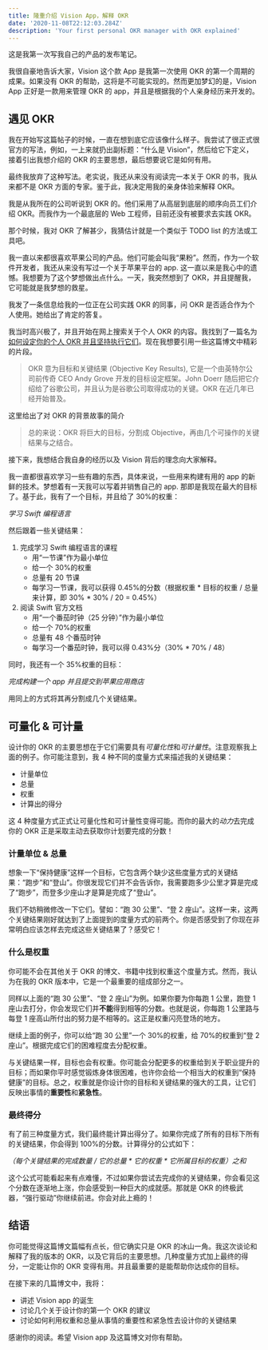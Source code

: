 ```yaml
---
title: 隆重介绍 Vision App，解释 OKR
date: '2020-11-08T22:12:03.284Z'
description: 'Your first personal OKR manager with OKR explained'
---
```


这是我第一次写我自己的产品的发布笔记。

我很自豪地告诉大家，Vision 这个款 App 是我第一次使用 OKR 的第一个周期的成果。如果没有 OKR 的帮助，这将是不可能实现的。然而更加梦幻的是，Vision App 正好是一款用来管理 OKR 的 app，并且是根据我的个人亲身经历来开发的。

## 遇见 OKR

我在开始写这篇帖子的时候，一直在想到底它应该像什么样子。我尝试了很正式很官方的写法，例如，一上来就扔出副标题：“什么是 Vision”，然后给它下定义，接着引出我想介绍的 OKR 的主要思想，最后想要说它是如何有用。

最终我放弃了这种写法。老实说，我还从来没有阅读完一本关于 OKR 的书，我从来都不是 OKR 方面的专家。鉴于此，我决定用我的亲身体验来解释 OKR。

我是从我所在的公司听说到 OKR 的。他们采用了从高层到底层的顺序向员工们介绍 OKR。而我作为一个最底层的 Web 工程师，目前还没有被要求去实践 OKR。

那个时候，我对 OKR 了解甚少，我猜估计就是一个类似于 TODO list 的方法或工具吧。

我一直以来都很喜欢苹果公司的产品。他们可能会叫我“果粉”。然而，作为一个软件开发者，我还从来没有写过一个关于苹果平台的 app. 这一直以来是我心中的遗憾。我想要为了这个梦想做出点什么。一天，我突然想到了 OKR，并且提醒我，它可能就是我梦想的救星。

我发了一条信息给我的一位正在公司实践 OKR 的同事，问 OKR 是否适合作为个人使用。她给出了肯定的答复。

我当时高兴极了，并且开始在网上搜索关于个人 OKR 的内容。我找到了一篇名为[如何设定你的个人 OKR 并且坚持执行它们](https://medium.com/@jamsusmaximus/how-to-set-your-personal-okrs-and-stick-to-them-632acec44084)。现在我想要引用一些这篇博文中精彩的片段。

> OKR 意为目标和关键结果 (Objective Key Results), 它是一个由英特尔公司前传奇 CEO Andy Grove 开发的目标设定框架。John Doerr 随后把它介绍给了谷歌公司，并且认为是谷歌公司取得成功的关键。OKR 在近几年已经开始普及。

这里给出了对 OKR 的背景故事的简介

> 总的来说：OKR 将巨大的目标，分割成 Objective，再由几个可操作的关键结果与之结合。

接下来，我想结合我自身的经历以及 Vision 背后的理念向大家解释。

我一直都很喜欢学习一些有趣的东西，具体来说，一些用来构建有用的 app 的新鲜的技术。梦想着有一天我可以写着并销售自己的 app. 那即是我现在最大的目标了。基于此，我有了一个目标，并且给了 30%的权重：

_学习 Swift 编程语言_

然后跟着一些关键结果：

1. 完成学习 Swift 编程语言的课程
   - 用“一节课”作为最小单位
   - 给一个 30%的权重
   - 总量有 20 节课
   - 每学习一节课，我可以获得 0.45%的分数（根据权重 \* 目标的权重 / 总量来计算，即 30% \* 30% / 20 = 0.45%）
2. 阅读 Swift 官方文档
   - 用“一个番茄时钟（25 分钟）”作为最小单位
   - 给一个 70%的权重
   - 总量有 48 个番茄时钟
   - 每学习一个番茄时钟，我可以得 0.43%分（30% \* 70% / 48）

同时，我还有一个 35%权重的目标：

_完成构建一个 app 并且提交到苹果应用商店_

用同上的方式将其再分割成几个关键结果。

## 可量化 & 可计量

设计你的 OKR 的主要思想在于它们需要具有*可量化性*和*可计量性*。注意观察我上面的例子。你可能注意到，我 4 种不同的度量方式来描述我的关键结果：

- 计量单位
- 总量
- 权重
- 计算出的得分

这 4 种度量方式正式让可量化性和可计量性变得可能。而你的最大的*动力*去完成你的 OKR 正是采取主动去获取你计划要完成的分数！

### 计量单位 & 总量

想象一下“保持健康”这样一个目标，它包含两个缺少这些度量方式的关键结果：“跑步”和“登山”。你很发现它们并不会告诉你，我需要跑多少公里才算是完成了“跑步”，而登多少座山才是算是完成了“登山”。

我们不妨稍微修改一下它们。譬如：“跑 30 公里”、“登 2 座山”。这样一来，这两个关键结果刚好就达到了上面提到的度量方式的前两个。你是否感受到了你现在非常明白应该怎样去完成这些关键结果了？感受它！

### 什么是权重

你可能不会在其他关于 OKR 的博文、书籍中找到权重这个度量方式。然而，我认为在我的 OKR 版本中，它是一个最重要的组成部分之一。

同样以上面的“跑 30 公里”、“登 2 座山”为例。如果你要为你每跑 1 公里，跑登 1 座山去打分，你会发现它们并**不能**得到相等的分数。也就是说，你每跑 1 公里路与每登 1 座高山所付出的努力是不相等的。这正是权重闪亮登场的地方。

继续上面的例子，你可以给“跑 30 公里”一个 30%的权重，给 70%的权重到“登 2 座山”。根据完成它们的困难程度去分配权重。

与关键结果一样，目标也会有权重。你可能会分配更多的权重给到关于职业提升的目标；而如果你平时感觉锻炼身体很困难，也许你会给一个相当大的权重到“保持健康”的目标。总之，权重就是你设计你的目标和关键结果的强大的工具，让它们反映出事情的**重要性**和**紧急性**。

### 最终得分

有了前三种度量方式，我们最终能计算出得分了。如果你完成了所有的目标下所有的关键结果，你会得到 100%的分数。计算得分的公式如下：

_（每个关键结果的完成数量 / 它的总量 \* 它的权重 \* 它所属目标的权重）之和_

这个公式可能看起来有点难懂，不过如果你尝试去完成你的关键结果，你会看见这个分数在逐渐地上涨，你会感受到一种巨大的成就感。那就是 OKR 的终极武器，“强行驱动”你继续前进。你会对此上瘾的！

## 结语

你可能觉得这篇博文篇幅有点长，但它确实只是 OKR 的冰山一角。我这次谈论和解释了我的版本的 OKR，以及它背后的主要思想。几种度量方式加上最终的得分，一定能让你的 OKR 变得有用。并且最重要的是能帮助你达成你的目标。

在接下来的几篇博文中，我将：

- 讲述 Vision app 的诞生
- 讨论几个关于设计你的第一个 OKR 的建议
- 讨论如何利用权重和总量从事情的重要性和紧急性去设计你的关键结果

感谢你的阅读。希望 Vision app 及这篇博文对你有帮助。
